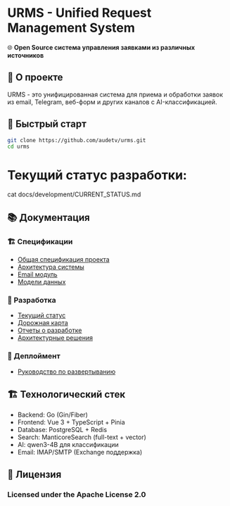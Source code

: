 # URMS - Unified Request Management System

🌐 **Open Source система управления заявками из различных источников**

## 🎯 О проекте

URMS - это унифицированная система для приема и обработки заявок из email, Telegram, веб-форм и других каналов с AI-классификацией.

## 🎯 Быстрый старт

```bash
git clone https://github.com/audetv/urms.git
cd urms
```

# Текущий статус разработки:
cat docs/development/CURRENT_STATUS.md

## 📚 Документация

### 🏗️ Спецификации

- [Общая спецификация проекта](./docs/specifications/URMS_SPECIFICATION.md)
- [Архитектура системы](./docs/specifications/ARCHITECTURE.md)
- [Email модуль](./docs/specifications/EMAIL_MODULE_SPEC.md)
- [Модели данных](./docs/specifications/DATA_MODELS.md)

### 🔄 Разработка

- [Текущий статус](./docs/development/CURRENT_STATUS.md)
- [Дорожная карта](./docs/development/ROADMAP.md)
- [Отчеты о разработке](./docs/development/reports/INDEX.md)
- [Архитектурные решения](./docs/development/DECISIONS.md)

### 🚀 Деплоймент
- [Руководство по развертыванию](./docs/development/DEVELOPMENT_GUIDE.md) 

## 🏗️ Технологический стек
- Backend: Go (Gin/Fiber)
- Frontend: Vue 3 + TypeScript + Pinia
- Database: PostgreSQL + Redis
- Search: ManticoreSearch (full-text + vector)
- AI: qwen3-4B для классификации
- Email: IMAP/SMTP (Exchange поддержка)

## 📄 Лицензия
### Licensed under the Apache License 2.0